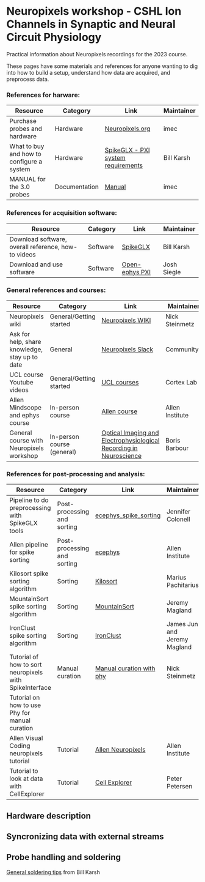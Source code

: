 # Neuropixels workshop - CSHL Ion Channels in Synaptic and Neural Circuit Physiology

Practical information about Neuropixels recordings for the 2023 course.

These pages have some materials and references for anyone wanting to dig into how to build a setup, understand how data are acquired, and preprocess data.

### References for harware:

| Resource | Category | Link | Maintainer |
| --- | --- | --- | --- |
|Purchase probes and hardware | Hardware | [Neuropixels.org](https://www.neuropixels.org/) | imec |
|What to buy and how to configure a system | Hardware | [SpikeGLX - PXI system requirements](https://github.com/billkarsh/SpikeGLX/blob/master/Markdown/SystemRequirements_PXI.md) | Bill Karsh | 
|MANUAL for the 3.0 probes | Documentation | [Manual](https://www.neuropixels.org/_files/ugd/832f20_ba7f3e9e639b49809458cf64d76abdcc.pdf) | imec

### References for acquisition software:

| Resource | Category | Link | Maintainer |
| --- | --- | --- | --- |
|Download software, overall reference, how-to videos | Software | [SpikeGLX](https://billkarsh.github.io/SpikeGLX/) | Bill Karsh|
| Download and use software | Software |  [Open-ephys PXI](https://open-ephys.github.io/gui-docs/User-Manual/Plugins/Neuropixels-PXI.html) | Josh Siegle|


### General references and courses:
| Resource | Category | Link | Maintainer |
| --- | --- | --- | --- |
| Neuropixels wiki | General/Getting started |  [Neuropixels WIKI](https://github.com/cortex-lab/neuropixels/wiki) | Nick Steinmetz |
| Ask for help, share knowledge, stay up to date | General | [Neuropixels Slack](https://neuropixelsgroup.slack.com/join/shared_invite/zt-1jibcdbhe-uNyp8q522L4S0apVKwoC6A#/shared-invite/email) | Community? |
|UCL course Youtube videos | General/Getting started | [UCL courses](https://www.youtube.com/channel/UCChkhcGBVElY8KLqIYc00gw/playlists) | Cortex Lab|
|Allen Mindscope and ephys course | In-person course | [Allen course](https://alleninstitute.org/events/2022-neuropixels-and-openscope-workshop/) | Allen Institute|
|General course with Neuropixels workshop | In-person course (general) | [Optical Imaging and Electrophysiological Recording in Neuroscience](https://parisneuro.ovh/) | Boris Barbour |

### References for post-processing and analysis:

| Resource | Category | Link | Maintainer |
| --- | --- | --- | --- |
|Pipeline to do preprocessing with SpikeGLX tools | Post-processing and sorting | [ecephys_spike_sorting](https://github.com/jenniferColonell/ecephys_spike_sorting)| Jennifer Colonell|
|Allen pipeline for spike sorting | Post-processing and sorting | [ecephys](https://github.com/AllenInstitute/ecephys_spike_sorting) | Allen Institute|
|Kilosort spike sorting algorithm | Sorting | [Kilosort](https://github.com/MouseLand/Kilosort)| Marius Pachitarius|
|MountainSort spike sorting algorithm | Sorting | [MountainSort](https://github.com/flatironinstitute/mountainsort5) | Jeremy Magland|
|IronClust spike sorting algorithm | Sorting| [IronClust](https://github.com/flatironinstitute/ironclust) | James Jun and Jeremy Magland |
|Tutorial of how to sort neuropixels with SpikeInterface | Manual curation | [Manual curation with phy](https://phy.readthedocs.io/en/latest/sorting_user_guide/) | Nick Steinmetz |
|Tutorial on how to use Phy for manual curation | 
| Allen Visual Coding neuropixels tutorial| Tutorial |  [Allen Neuropixels](https://allensdk.readthedocs.io/en/latest/visual_coding_neuropixels.html) | Allen Institute|
| Tutorial to look at data with CellExplorer| Tutorial | [Cell Explorer](https://cellexplorer.org/tutorials/neuropixels-tutorial/) | Peter Petersen|

## Hardware description


## Syncronizing data with external streams


## Probe handling and soldering

[General soldering tips](http://billkarsh.github.io/SpikeGLX/help/solder/solder/) from Bill Karsh


